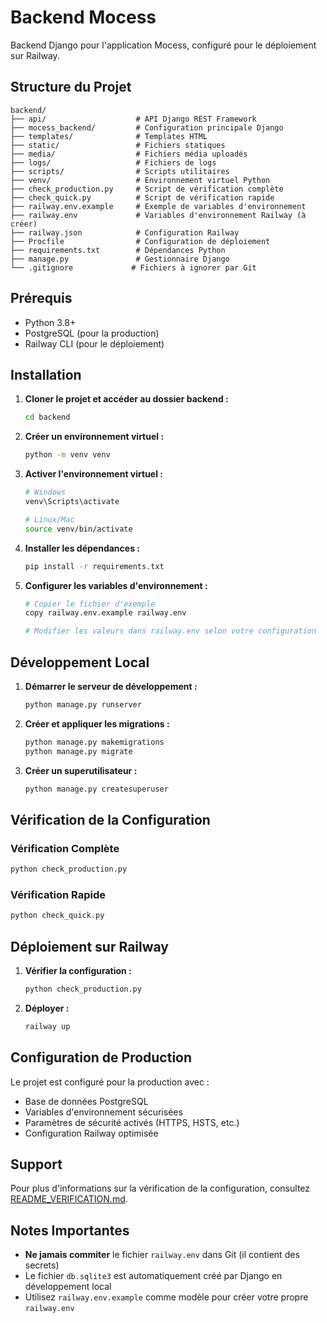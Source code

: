 # Backend Mocess

Backend Django pour l'application Mocess, configuré pour le déploiement sur Railway.

## Structure du Projet

```
backend/
├── api/                    # API Django REST Framework
├── mocess_backend/         # Configuration principale Django
├── templates/              # Templates HTML
├── static/                 # Fichiers statiques
├── media/                  # Fichiers média uploadés
├── logs/                   # Fichiers de logs
├── scripts/                # Scripts utilitaires
├── venv/                   # Environnement virtuel Python
├── check_production.py     # Script de vérification complète
├── check_quick.py          # Script de vérification rapide
├── railway.env.example     # Exemple de variables d'environnement
├── railway.env             # Variables d'environnement Railway (à créer)
├── railway.json            # Configuration Railway
├── Procfile                # Configuration de déploiement
├── requirements.txt        # Dépendances Python
├── manage.py               # Gestionnaire Django
└── .gitignore             # Fichiers à ignorer par Git
```

## Prérequis

- Python 3.8+
- PostgreSQL (pour la production)
- Railway CLI (pour le déploiement)

## Installation

1. **Cloner le projet et accéder au dossier backend :**
   ```bash
   cd backend
   ```

2. **Créer un environnement virtuel :**
   ```bash
   python -m venv venv
   ```

3. **Activer l'environnement virtuel :**
   ```bash
   # Windows
   venv\Scripts\activate
   
   # Linux/Mac
   source venv/bin/activate
   ```

4. **Installer les dépendances :**
   ```bash
   pip install -r requirements.txt
   ```

5. **Configurer les variables d'environnement :**
   ```bash
   # Copier le fichier d'exemple
   copy railway.env.example railway.env
   
   # Modifier les valeurs dans railway.env selon votre configuration
   ```

## Développement Local

1. **Démarrer le serveur de développement :**
   ```bash
   python manage.py runserver
   ```

2. **Créer et appliquer les migrations :**
   ```bash
   python manage.py makemigrations
   python manage.py migrate
   ```

3. **Créer un superutilisateur :**
   ```bash
   python manage.py createsuperuser
   ```

## Vérification de la Configuration

### Vérification Complète
```bash
python check_production.py
```

### Vérification Rapide
```bash
python check_quick.py
```

## Déploiement sur Railway

1. **Vérifier la configuration :**
   ```bash
   python check_production.py
   ```

2. **Déployer :**
   ```bash
   railway up
   ```

## Configuration de Production

Le projet est configuré pour la production avec :
- Base de données PostgreSQL
- Variables d'environnement sécurisées
- Paramètres de sécurité activés (HTTPS, HSTS, etc.)
- Configuration Railway optimisée

## Support

Pour plus d'informations sur la vérification de la configuration, consultez [README_VERIFICATION.md](README_VERIFICATION.md).

## Notes Importantes

- **Ne jamais commiter** le fichier `railway.env` dans Git (il contient des secrets)
- Le fichier `db.sqlite3` est automatiquement créé par Django en développement local
- Utilisez `railway.env.example` comme modèle pour créer votre propre `railway.env`
